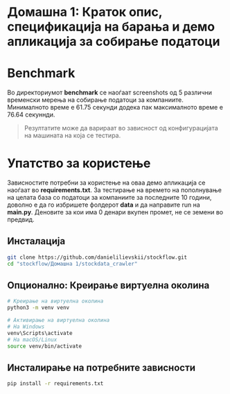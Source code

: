 # **Домашна 1: Краток опис, спецификација на барања и демо апликација за собирање податоци**

# Benchmark
Во директориумот **benchmark** се наоѓаат screenshots од 5 различни временски мерења на собирање податоци за компаниите. Минималното време е 61.75 секунди додека пак максималното време е 76.64 секуннди.
> Резултатите може да варираат во зависност од конфигурацијата на машината на која се тестира.


# Упатство за користење

Зависностите потребни за користење на оваа демо апликација се наоѓаат во **requirements.txt**. За тестирање на времето на пополнување на целата база со податоци за компаниите за последните 10 години, доволно е да го избришете фолдерот **data** и да направите run на **main.py**. Деновите за кои има 0 денари вкупен промет, не се земени во предвид.

## Инсталација

```bash
git clone https://github.com/danielilievskii/stockflow.git
cd "stockflow/Домашна 1/stockdata_crawler"
```

## Опционално: Креирање виртуелна околина

```bash
# Креирање на виртуелна околина
python3 -m venv venv

# Активирање на виртуелна околина
# На Windows
venv\Scripts\activate
# На macOS/Linux
source venv/bin/activate
```

## Инсталирање на потребните зависности

```bash
pip install -r requirements.txt
```